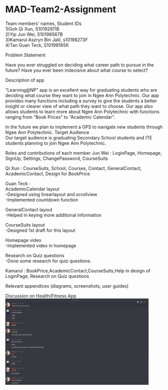 # MAD-Team2-Assignment
Team members' names, Student IDs<br/>
1)Goh Qi Xun, S10192811B<br/>
2)Yip Jun Wei, S10198567B<br/>
3)Kamarul Aszryn Bin Jalil, s10198273F<br/>
4)Tan Guan Teck, S10198165K<br/>

Problem Statement

Have you ever struggled on deciding what career path to pursue in the future? Have you ever been indecisive about what course to select?

Description of app

“Learning@NP” app is an excellent way for graduating students who are deciding what course they want to join in Ngee Ann Polytechnic. Our app provides many functions including a survey to give the students a better insight or clearer view of what path they want to choose. Our app also allows students to learn more about Ngee Ann Polytechnic with functions ranging from “Book Prices” to “Academic Calendar”.

In the future we plan to implement a GPS to navigate new students through Ngee Ann Polytechnic.
Target Audience<br/>
Our target audience is graduating Secondary School students and ITE students planning to join Ngee Ann Polytechnic.<br/>



Roles and contributions of each member
Jun Wei : LoginPage, Homepage, SignUp, Settings, ChangePassword, CourseSuits

Qi Xun : CourseSuits, School, Courses, Contact, GeneralContact, AcademicContact, Design for BookPrice

Guan Teck : <br/>
AcademicCalendar layout<br/>
-Designed using linearlayout and scrollview<br/>
-Implemented countdown function

GeneralContact layout<br/>
-Helped in keying more additional information

CourseSuits layout<br/>
-Designed 1st draft for this layout

Homepage video<br/>
-Implemented video in homepage

Research on Quiz questions<br/>
-Done some research for quiz questions.

Kamarul : BookPrice,AcademicContact,CourseSuits,Help in design of LoginPage, Research on Quiz questions<br/>


Relevant appendices (diagrams, screenshots, user guides)<br/>

Discussion on Health/Fitness App<br/>
<img src="Images/mad_discussion.png" width="450">
